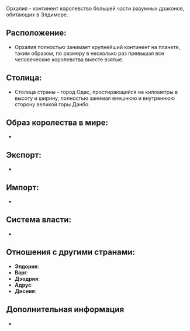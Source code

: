 Орхалия - континент королевство большей части разумных драконов, обитающих в Элдиморе.
## Расположение: 

- Орхалия полностью занимает крупнейший континент на планете, таким образом, по размеру в несколько раз превышая все человеческие королевства вместе взятые.

## Столица:    

- Столица страны - город Одас, простирающийся на километры в высоту и ширину, полностью занимая внешнюю и внутреннюю сторону великой горы Данбо.   

## Образ королества в мире:

-

## Экспорт:

-
## Импорт:

-

## Система власти:

-

## Отношения с другими странами:
- **Элдория**: 
- **Варг**:
- **Дэодрия**: 
- **Адрус**:
- **Дисния**:

## Дополнительная информация

-
